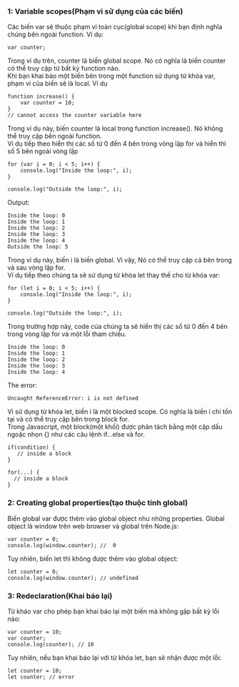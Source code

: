 ### 1: Variable scopes(Phạm vi sử dụng của các biến)
Các biến var sẽ thuộc phạm vi toàn cục(global scope) khi bạn định nghĩa chúng bên ngoài function. Ví dụ:<br>
```
var counter;
```
Trong ví dụ trên, counter là biến global scope. Nó có nghĩa là biến counter có thể truy cập từ bất kỳ function nào.<br>
Khi bạn khai báo một biến bên trong một function sử dụng từ khóa var, phạm vi của biến sẽ là local. Ví dụ<br>
```
function increase() {
    var counter = 10;
}
// cannot access the counter variable here
```
Trong ví dụ này, biến counter là local trong function increase(). Nó không thể truy cập bên ngoài function.<br>
Ví dụ tiếp theo hiển thị các số từ 0 đến 4 bên trong vòng lặp for và hiển thì số 5 bên ngoài vòng lặp<br>
```
for (var i = 0; i < 5; i++) {
	console.log("Inside the loop:", i);
}

console.log("Outside the loop:", i);
```
Output:<br>
```
Inside the loop: 0 
Inside the loop: 1 
Inside the loop: 2 
Inside the loop: 3 
Inside the loop: 4 
Outside the loop: 5
```
Trong ví dụ này, biến i là biến global. Vì vậy, Nó có thể truy cập cả bên trong và sau vòng lặp for.<br>
Ví dụ tiếp theo chúng ta sẽ sử dụng từ khòa let thay thế cho từ khóa var:<br>
```
for (let i = 0; i < 5; i++) {
	console.log("Inside the loop:", i);
}

console.log("Outside the loop:", i);
```
Trong trường hợp này, code của chúng ta sẽ hiển thị các số từ 0 đến 4 bên trong vòng lặp for và một lỗi tham chiếu.<br>
```
Inside the loop: 0
Inside the loop: 1
Inside the loop: 2
Inside the loop: 3
Inside the loop: 4
```
The error:<br>
```
Uncaught ReferenceError: i is not defined
```
Vì sử dụng từ khóa let, biến i là một blocked scope. Có nghĩa là biến i chỉ tồn tại và có thể truy cập bên trong block for.<br>
Trong Javascript, một block(một khối) được phân tách bằng một cặp dấu ngoặc nhọn {} như các câu lệnh if...else và for.<br>
```
if(condition) {
   // inside a block
}

for(...) {
  // inside a block
}
```
### 2: Creating global properties(tạo thuộc tính global)
Biến global var được thêm vào global object như những properties. Global object là window trên web browser và global trên Node.js:<br>
```
var counter = 0;
console.log(window.counter); //  0
```
Tuy nhiên, biến let thì không được thêm vào global object:<br>
```
let counter = 0;
console.log(window.counter); // undefined
```
### 3: Redeclaration(Khai báo lại)
Từ kháo var cho phép bạn khai báo lại một biến mà không gặp bất kỳ lỗi nào:<br>
```
var counter = 10;
var counter;
console.log(counter); // 10
```
Tuy nhiên, nếu bạn khai báo lại với từ khóa let, bạn sẽ nhận được một lỗi:<br>
```
let counter = 10;
let counter; // error
```